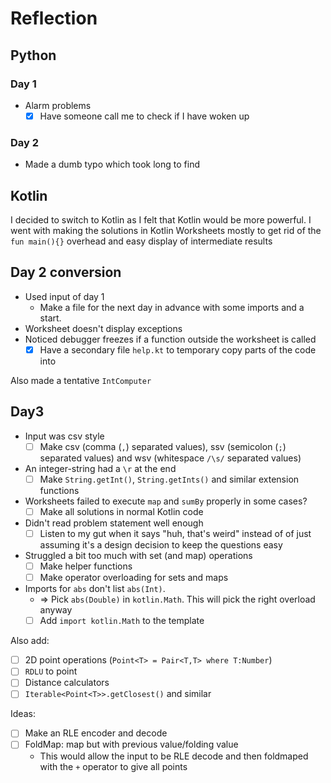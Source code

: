 # Reflection

## Python

### Day 1
* Alarm problems
    * [x] Have someone call me to check if I have woken up

### Day 2
* Made a dumb typo which took long to find

## Kotlin
I decided to switch to Kotlin as I felt that Kotlin would be more powerful.
I went with making the solutions in Kotlin Worksheets mostly to get rid of the `fun main(){}` overhead and easy display of intermediate results

## Day 2 conversion
* Used input of day 1
    * Make a file for the next day in advance with some imports and a start.
* Worksheet doesn't display exceptions
* Noticed debugger freezes if a function outside the worksheet is called
    * [x] Have a secondary file `help.kt` to temporary copy parts of the code into

Also made a tentative `IntComputer`

## Day3
* Input was csv style
    * [ ] Make csv (comma (`,`) separated values), ssv (semicolon (`;`) separated values) and wsv (whitespace `/\s/` separated values)
* An integer-string had a `\r` at the end
    * [ ] Make `String.getInt()`, `String.getInts()` and similar extension functions 
* Worksheets failed to execute `map` and `sumBy` properly in some cases?
    * [ ] Make all solutions in normal Kotlin code
* Didn't read problem statement well enough
    * [ ] Listen to my gut when it says "huh, that's weird" instead of of just assuming it's a design decision to keep the questions easy
* Struggled a bit too much with set (and map) operations
    * [ ] Make helper functions
    * [ ] Make operator overloading for sets and maps
* Imports for `abs` don't list `abs(Int)`.
    * => Pick `abs(Double)` in  `kotlin.Math`. This will pick the right overload anyway
    * [ ] Add `import kotlin.Math` to the template

Also add:
*[ ] 2D point operations (`Point<T> = Pair<T,T> where T:Number`)
*[ ] `RDLU` to point
*[ ] Distance calculators
*[ ] `Iterable<Point<T>>.getClosest()` and similar

Ideas:
*[ ] Make an RLE encoder and decode
*[ ] FoldMap: map but with previous value/folding value 
    * This would allow the input to be RLE decode and then foldmaped with the `+` operator to give all points  
